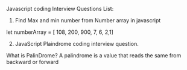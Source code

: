 Javascript coding Interview Questions List:

1) Find Max and min number from Number array in javascript

let numberArray = [ 108, 200, 900, 7, 6, 2,1]


2) JavaScript Plaindrome coding interview question.

What is PalinDrome?
A palindrome is a value that reads the same from backward or forward

